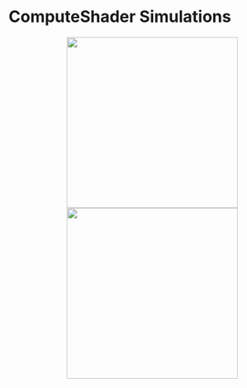 # ComputeShader Simulations

<p align="center">
<img src="https://github.com/user-attachments/assets/187030e6-4117-48d0-865c-80f04d477ff3" height="300"></img>
<img src="https://github.com/user-attachments/assets/0417c662-01c1-4784-abbd-9088e2036cba" height="300"></img>
</p>

